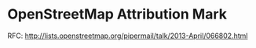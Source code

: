# OpenStreetMap Attribution Mark

RFC: http://lists.openstreetmap.org/pipermail/talk/2013-April/066802.html
